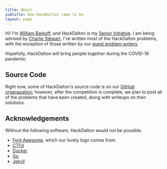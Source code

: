 ```yaml
---
title: About
subtitle: How HackDalton came to be
layout: page
---
```


Hi! I'm [William Barkoff](https://willbarkoff.dev), and HackDalton is my [Senior Initiative](https://www.dalton.org/programs/high-school/curriculum/the-senior-year). I am being advised by [Charlie Stewart](https://github.com/cforster). I've written most of the HackDalton problems, with the exception of those written by our [guest problem writers](/guest-problem-writers.html).

Hopefully, HackDalton will bring people together during the COVID-19 pandemic.

## Source Code
Right now, some of HackDalton's source code is on our [GitHub organazation](https://github.com/hackdalton); however, after the competition is complete, we plan to post all of the problems that have been created, along with writeups on their solutions.

## Acknowledgements
Without the following software, HackDalton would not be possible.
- [Font Awesome](https://fontawesome.com), which our lovely logo comes from.
- [CTFd](https://github.com/ctfd)
- [Docker](https://docker.com)
- [Go](https://golang.org)
- [Jekyll](https://jekyllrb.com)